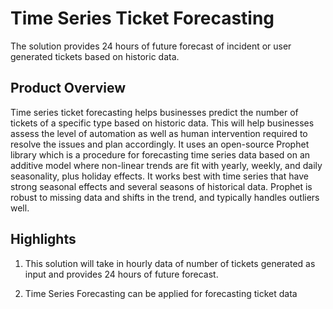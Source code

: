 # Time Series Ticket Forecasting
The solution provides 24 hours of future forecast of incident or user generated tickets based on historic data.

## Product Overview
Time series ticket forecasting helps businesses predict the number of tickets of a specific type based on historic data. This will help businesses assess the level of automation as well as human intervention required to resolve the issues and plan accordingly. It uses an open-source Prophet library which is a procedure for forecasting time series data based on an additive model where non-linear trends are fit with yearly, weekly, and daily seasonality, plus holiday effects. It works best with time series that have strong seasonal effects and several seasons of historical data. Prophet is robust to missing data and shifts in the trend, and typically handles outliers well.

## Highlights
1. This solution will take in hourly data of number of tickets generated as input and provides 24 hours of future forecast.

2. Time Series Forecasting can be applied for forecasting ticket data

